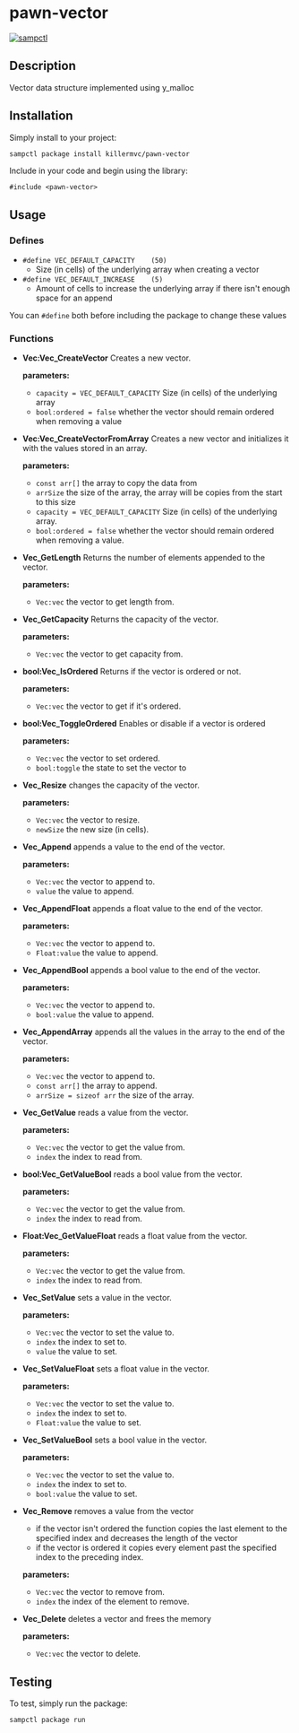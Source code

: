 # pawn-vector

[![sampctl](https://shields.southcla.ws/badge/sampctl-pawn--vector-2f2f2f.svg?style=for-the-badge)](https://github.com/killermvc/pawn-vector)

## Description

Vector data structure implemented using y_malloc

## Installation

Simply install to your project:

```bash
sampctl package install killermvc/pawn-vector
```

Include in your code and begin using the library:

```pawn
#include <pawn-vector>
```

## Usage

### Defines

* `#define VEC_DEFAULT_CAPACITY    (50)`
  * Size (in cells) of the underlying array when creating a vector
* `#define VEC_DEFAULT_INCREASE    (5)`
  * Amount of cells to increase the underlying array if there isn't enough space for an append

You can `#define` both before including the package to change these values

### Functions

* **Vec:Vec_CreateVector**
Creates a new vector.

  **parameters:**  
  * `capacity = VEC_DEFAULT_CAPACITY`
    Size (in cells) of the underlying array
  * `bool:ordered = false`
    whether the vector should remain ordered when removing a value

* **Vec:Vec_CreateVectorFromArray**
Creates a new vector and initializes it with the values stored in an array.

  **parameters:**

  * `const arr[]`
    the array to copy the data from
  * `arrSize`
    the size of the array, the array will be copies from the start to this size
  * `capacity = VEC_DEFAULT_CAPACITY`
    Size (in cells) of the underlying array.
  * `bool:ordered = false`
    whether the vector should remain ordered when removing a value.

* **Vec_GetLength**
  Returns the number of elements appended to the vector.
  
  **parameters:**
  * `Vec:vec`
    the vector to get length from.

* **Vec_GetCapacity**
  Returns the capacity of the vector.
  
  **parameters:**
  * `Vec:vec`
    the vector to get capacity from.

* **bool:Vec_IsOrdered**
  Returns if the vector is ordered or not.
  
  **parameters:**
  * `Vec:vec`
    the vector to get if it's ordered.

* **bool:Vec_ToggleOrdered**
  Enables or disable if a vector is ordered
  
  **parameters:**
  * `Vec:vec`
    the vector to set ordered.
  * `bool:toggle`
    the state to set the vector to

* **Vec_Resize**
  changes the capacity of the vector.
  
  **parameters:**
  * `Vec:vec`
    the vector to resize.
  * `newSize`
    the new size (in cells).

* **Vec_Append**
  appends a value to the end of the vector.
  
  **parameters:**
  * `Vec:vec`
    the vector to append to.
  * `value`
    the value to append.

* **Vec_AppendFloat**
  appends a float value to the end of the vector.
  
  **parameters:**
  * `Vec:vec`
    the vector to append to.
  * `Float:value`
    the value to append.

* **Vec_AppendBool**
  appends a bool value to the end of the vector.
  
  **parameters:**
  * `Vec:vec`
    the vector to append to.
  * `bool:value`
    the value to append.

* **Vec_AppendArray**
appends all the values in the array to the end of the vector.
  
  **parameters:**
  * `Vec:vec`
    the vector to append to.
  * `const arr[]`
    the array to append.
  * `arrSize = sizeof arr`
    the size of the array.

* **Vec_GetValue**
reads a value from the vector.
  
  **parameters:**
  * `Vec:vec`
    the vector to get the value from.
  * `index`
    the index to read from.
  
* **bool:Vec_GetValueBool**
reads a bool value from the vector.
  
  **parameters:**
  * `Vec:vec`
    the vector to get the value from.
  * `index`
    the index to read from.

* **Float:Vec_GetValueFloat**
reads a float value from the vector.
  
  **parameters:**
  * `Vec:vec`
    the vector to get the value from.
  * `index`
    the index to read from.

* **Vec_SetValue**
sets a value in the vector.
  
  **parameters:**
  * `Vec:vec`
    the vector to set the value to.
  * `index`
    the index to set to.
  * `value`
    the value to set.

* **Vec_SetValueFloat**
sets a float value in the vector.
  
  **parameters:**
  * `Vec:vec`
    the vector to set the value to.
  * `index`
    the index to set to.
  * `Float:value`
    the value to set.

* **Vec_SetValueBool**
sets a bool value in the vector.
  
  **parameters:**
  * `Vec:vec`
    the vector to set the value to.
  * `index`
    the index to set to.
  * `bool:value`
    the value to set.

* **Vec_Remove**
    removes a value from the vector
  * if the vector isn't ordered the function copies the last element to the specified index and decreases the length of the vector
  * if the vector is ordered it copies every element past the specified index to the preceding index.

  **parameters:**
  * `Vec:vec`
    the vector to remove from.
  * `index`
    the index of the element to remove.

* **Vec_Delete**
    deletes a vector and frees the memory

    **parameters:**
  * `Vec:vec`
    the vector to delete.

## Testing

To test, simply run the package:

```bash
sampctl package run
```
